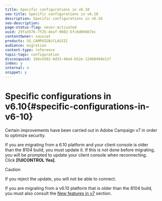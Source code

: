 ```yaml
---
title: Specific configurations in v6.10
seo-title: Specific configurations in v6.10
description: Specific configurations in v6.10
seo-description: 
page-status-flag: never-activated
uuid: 29fa3576-7f25-4eaf-9602-5fc6d09467ec
contentOwner: sauviat
products: SG_CAMPAIGN/CLASSIC
audience: migration
content-type: reference
topic-tags: configuration
discoiquuid: 1b6ce502-0d33-46e4-b52e-124b849de11f
index: y
internal: n
snippet: y
---
```


# Specific configurations in v6.10{#specific-configurations-in-v6-10}

Certain improvements have been carried out in Adobe Campaign v7 in order to optimize security.

If you are migrating from a 6.10 platform and your client console is older than the 8104 build, you must update it. If this is not done before migrating, you will be prompted to update your client console when reconnecting. Click **[!UICONTROL Yes]**.

>[!CAUTION]
>
>If you reject the update, you will not be able to connect.

If you are migrating from a v6.10 platform that is older than the 8104 build, you must also consult the [New features in v7](../../migration/using/general-configurations.md#new-features-in-v7) section.
